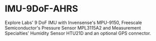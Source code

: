 IMU-9DoF-AHRS
=============

Explore Labs' 9 DoF IMU with Invensense's MPU-9150, Freescale Semiconductor's Pressure Sensor MPL3115A2 and Measurement Specialties' Humidity Sensor HTU21D and an optional GPS connector.